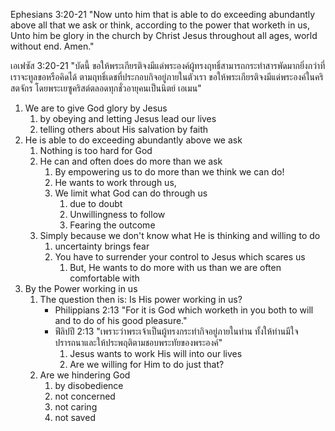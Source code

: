 Ephesians 3:20-21 "Now unto him that is able to do exceeding abundantly above all that we ask or think, according to the power that worketh in us, Unto him be glory in the church by Christ Jesus throughout all ages, world without end. Amen."

เอเฟซัส 3:20-21 "บัดนี้ ขอให้พระเกียรติจงมีแด่พระองค์ผู้ทรงฤทธิ์สามารถกระทำสารพัดมากยิ่งกว่าที่เราจะทูลขอหรือคิดได้ ตามฤทธิ์เดชที่ประกอบกิจอยู่ภายในตัวเรา ขอให้พระเกียรติจงมีแด่พระองค์ในคริสตจักร โดยพระเยซูคริสต์ตลอดทุกชั่วอายุคนเป็นนิตย์ เอเมน"

1. We are to give God glory by Jesus
   1. by obeying and letting Jesus lead our lives
   2. telling others about His salvation by faith
2. He is able to do exceeding abundantly above we ask
   1. Nothing is too hard for God
   2. He can and often does do more than we ask
      1. By empowering us to do more than we think we can do!
      2. He wants to work through us,
	  3. We limit what God can do through us
         1. due to doubt
         2. Unwillingness to follow
         3. Fearing the outcome
   3. Simply because we don't know what He is thinking and willing to do
	   1. uncertainty brings fear
	   2. You have to surrender your control to Jesus which scares us
		   1. But, He wants to do more with us than we are often comfortable with
3. By the Power working in us
	1. The question then is: Is His power working in us?
		- Philippians 2:13 "For it is God which worketh in you both to will and to do of his good pleasure."
		- ฟีลิปปี 2:13 "เพราะว่าพระเจ้าเป็นผู้ทรงกระทำกิจอยู่ภายในท่าน ทั้งให้ท่านมีใจปรารถนาและให้ประพฤติตามชอบพระทัยของพระองค์"
			1. Jesus wants to work His will into our lives
			2. Are we willing for Him to do just that?
	2. Are we hindering God
		1. by disobedience
		2. not concerned
		3. not caring
		4. not saved
